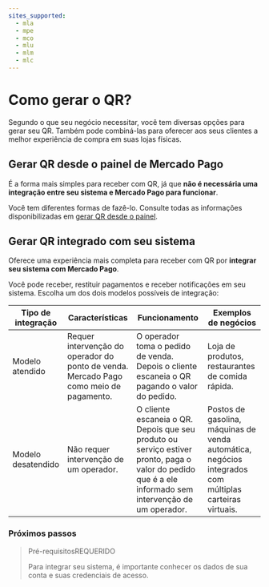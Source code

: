 ```yaml
---
sites_supported:
  - mla
  - mpe
  - mco
  - mlu
  - mlm
  - mlc
---
```


# Como gerar o QR?

Segundo o que seu negócio necessitar, você tem diversas opções para gerar seu QR. Também pode combiná-las para oferecer aos seus clientes a melhor experiência de compra em suas lojas físicas.

## Gerar QR desde o painel de Mercado Pago

É a forma mais simples para receber com QR, já que **não é necessária uma integração entre seu sistema e Mercado Pago para funcionar**.

Você tem diferentes formas de fazê-lo. Consulte todas as informações disponibilizadas em  [gerar QR desde o painel](https://www.mercadopago.com.br/developers/pt/guides/qr-code/general-considerations/integrations-front/). 


## Gerar QR integrado com seu sistema

Oferece uma experiência mais completa para receber com QR por **integrar seu sistema com Mercado Pago**.

Você pode receber, restituir pagamentos e receber notificações em seu sistema. Escolha um dos dois modelos possíveis de integração: 

| Tipo de integração                                                        | Características                                                  | Funcionamento |   Exemplos de negócios |
| ------------------------------------------------------------ | ------------------------------------------------------------ | ----------------------- | ------------------------------------------------------------ |
| Modelo atendido | Requer intervenção do operador do ponto de venda. Mercado Pago como meio de pagamento. | O operador toma o pedido de venda. Depois o cliente escaneia o QR pagando o valor do pedido. | Loja de produtos,  restaurantes de comida rápida. |
| Modelo desatendido | Não requer intervenção de um operador.   | O cliente escaneia o QR. Depois que seu produto ou serviço estiver pronto, paga o valor do pedido que é a ele informado sem intervenção de um operador.  | Postos de gasolina,  máquinas de venda automática, negócios integrados com múltiplas carteiras virtuais.  |

### Próximos passos

<div>
<a href="https://www.mercadopago.com.br/developers/pt/guides/qr-code/general-considerations/pre-requisites/" style="text-decoration:none;color:inherit">
<blockquote class="next-step-card next-step-card-left">
<p class="card-note-title">Pré-requisitos<span class="card-status-tag card-status-tag-required">REQUERIDO</span></p>
 <p>Para integrar seu sistema, é importante conhecer os dados de sua conta e suas credenciais de acesso. </p>
</blockquote>
</a>
</div>
<br/>
<br/>
<br/>
<br/>
<br/>
<br/>
<br/>